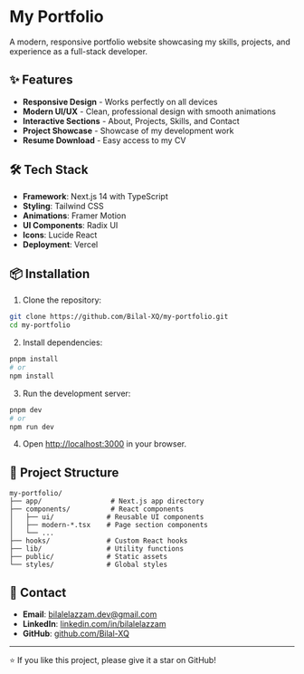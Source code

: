 # My Portfolio

A modern, responsive portfolio website showcasing my skills, projects, and experience as a full-stack developer.

## ✨ Features

- **Responsive Design** - Works perfectly on all devices
- **Modern UI/UX** - Clean, professional design with smooth animations
- **Interactive Sections** - About, Projects, Skills, and Contact
- **Project Showcase** - Showcase of my development work
- **Resume Download** - Easy access to my CV

## 🛠️ Tech Stack

- **Framework**: Next.js 14 with TypeScript
- **Styling**: Tailwind CSS
- **Animations**: Framer Motion
- **UI Components**: Radix UI
- **Icons**: Lucide React
- **Deployment**: Vercel

## 📦 Installation

1. Clone the repository:
```bash
git clone https://github.com/Bilal-XQ/my-portfolio.git
cd my-portfolio
```

2. Install dependencies:
```bash
pnpm install
# or
npm install
```

3. Run the development server:
```bash
pnpm dev
# or
npm run dev
```

4. Open [http://localhost:3000](http://localhost:3000) in your browser.

## 📁 Project Structure

```
my-portfolio/
├── app/                 # Next.js app directory
├── components/          # React components
│   ├── ui/             # Reusable UI components
│   ├── modern-*.tsx    # Page section components
│   └── ...
├── hooks/              # Custom React hooks
├── lib/                # Utility functions
├── public/             # Static assets
└── styles/             # Global styles
```


## 📧 Contact

- **Email**: bilalelazzam.dev@gmail.com
- **LinkedIn**: [linkedin.com/in/bilalelazzam](https://linkedin.com/in/bilalelazzam)
- **GitHub**: [github.com/Bilal-XQ](https://github.com/Bilal-XQ)

---

⭐ If you like this project, please give it a star on GitHub!

